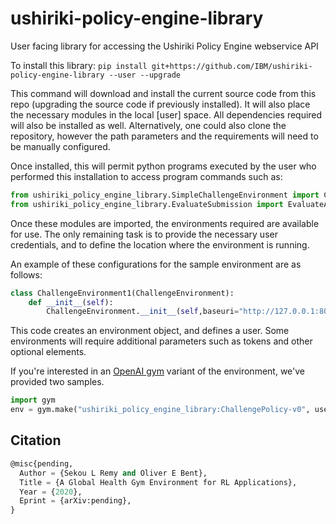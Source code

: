 # ushiriki-policy-engine-library
User facing library for accessing the Ushiriki Policy Engine webservice API


To install this library:
`pip install git+https://github.com/IBM/ushiriki-policy-engine-library --user --upgrade`

This command will download and install the current source code from this repo (upgrading the source code if previously installed). It will also place the necessary modules in the local [user] space. All dependencies required will also be installed as well. Alternatively, one could also clone the repository, however the path parameters and the requirements will need to be manually configured.

Once installed, this will permit python programs executed by the user who performed this installation to access program commands such as: 

 ```python
from ushiriki_policy_engine_library.SimpleChallengeEnvironment import ChallengeEnvironment
from ushiriki_policy_engine_library.EvaluateSubmission import EvaluateAugmentedChallengeSubmission,  EvaluateChallengeSubmission
```

Once these modules are imported, the environments required are available for use.
The only remaining task is to provide the necessary user credentials, and to define the location where the environment is running.

An example of these configurations for the sample environment are as follows:

```python
class ChallengeEnvironment1(ChallengeEnvironment):
    def __init__(self):
        ChallengeEnvironment.__init__(self,baseuri="http://127.0.0.1:8080", userID="61122946-1832-11ea-8d71-362b9e155667")
```     

This code creates an environment object, and defines a user. Some environments will require additional parameters such as tokens and other optional elements.

If you're interested in an [OpenAI gym](https://github.com/openai/gym) variant of the environment, we've provided two samples.

```python
import gym 
env = gym.make("ushiriki_policy_engine_library:ChallengePolicy-v0", userID="61122946-1832-11ea-8d71-362b9e155667")
```

## Citation

```lisp
@misc{pending,
  Author = {Sekou L Remy and Oliver E Bent},
  Title = {A Global Health Gym Environment for RL Applications},
  Year = {2020},
  Eprint = {arXiv:pending},
}
```
